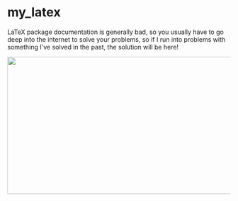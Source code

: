 # my_latex
LaTeX package documentation is generally bad, so you usually have to go deep into the internet to solve your problems, so if I run into problems with something I've solved in the past, the solution will be here!

<p align="center"><img align="center" src="https://aniyuki.com/wp-content/uploads/2022/05/aniyuki-anya-spy-x-family-12.gif" height="310px" width="690"/></p>
